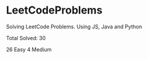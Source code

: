 # LeetCodeProblems
Solving LeetCode Problems. Using JS, Java and Python    

Total Solved: 30

26 Easy
4 Medium 


